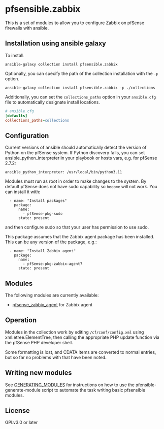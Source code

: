 # pfsensible.zabbix

This is a set of modules to allow you to configure Zabbix on pfSense firewalls with ansible.

## Installation using ansible galaxy

To install:

```
ansible-galaxy collection install pfsensible.zabbix
```

Optionally, you can specify the path of the collection installation with the `-p` option.

```
ansible-galaxy collection install pfsensible.zabbix -p ./collections
```

Additionally, you can set the `collections_paths` option in your `ansible.cfg` file to automatically designate install locations.

```ini
# ansible.cfg
[defaults]
collections_paths=collections
```

## Configuration

Current versions of ansible should automatically detect the version of Python on the pfSense system.  If Python discovery fails, you can set
ansible_python_interpreter in your playbook or hosts vars, e.g. for pfSense 2.7.2:

```
ansible_python_interpreter: /usr/local/bin/python3.11
```

Modules must run as root in order to make changes to the system.  By default pfSense does not have sudo capability so `become` will not work.  You can install it with:
```
  - name: "Install packages"
    package:
      name:
        - pfSense-pkg-sudo
      state: present
```
and then configure sudo so that your user has permission to use sudo.

This package assumes that the Zabbix agent package has been installed.  This can be any version of the package, e.g.:
```
  - name: "Install Zabbix agent"
    package:
      name:
        - pfSense-pkg-zabbix-agent7
      state: present
```

## Modules
The following modules are currently available:

* [pfsense_zabbix_agent](https://github.com/pfsensible/zabbix/wiki/pfsense_zabbix_agent) for Zabbix agent

## Operation

Modules in the collection work by editing `/cf/conf/config.xml` using xml.etree.ElementTree, then
calling the appropriate PHP update function via the pfSense PHP developer shell.

Some formatting is lost, and CDATA items are converted to normal entries,
but so far no problems with that have been noted.

## Writing new modules

See [GENERATING_MODULES](https://github.com/pfsensible/core/blob/master/GENERATING_MODULES.md) for instructions on how to use the
pfensible-generate-module script to automate the task writing basic pfsensible modules.

## License

GPLv3.0 or later
